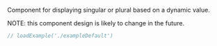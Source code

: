 Component for displaying singular or plural based on a dynamic value.

NOTE: this component design is likely to change in the future.

```jsx
// loadExample('./exampleDefault')
```
